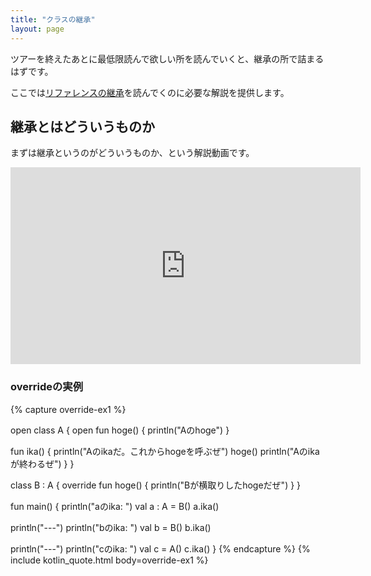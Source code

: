 ```yaml
---
title: "クラスの継承"
layout: page
---
```

ツアーを終えたあとに最低限読んで欲しい所を読んでいくと、継承の所で詰まるはずです。

ここでは[リファレンスの継承](https://karino2.github.io/kotlin-web-site-ja/docs/inheritance.html)を読んでくのに必要な解説を提供します。

## 継承とはどういうものか

まずは継承というのがどういうものか、という解説動画です。

<iframe width="560" height="315" src="https://www.youtube.com/embed/JWYWnsQ9Rko?si=0-3JVVZmmc640nen" title="YouTube video player" frameborder="0" allow="accelerometer; autoplay; clipboard-write; encrypted-media; gyroscope; picture-in-picture; web-share" allowfullscreen></iframe>

### overrideの実例

{% capture override-ex1 %}

open class A {
  open fun hoge() {
    println("Aのhoge")
  }

  fun ika() {
    println("Aのikaだ。これからhogeを呼ぶぜ")
    hoge()
    println("Aのikaが終わるぜ")
  }
}

class B : A {
  override fun hoge() {
    println("Bが横取りしたhogeだぜ")
  }
}

fun main() {
  println("aのika: ")
  val a : A = B()
  a.ika()

  println("---")
  println("bのika: ")
  val b = B()
  b.ika()

  println("---")
  println("cのika: ")
  val c = A()
  c.ika()
}
{% endcapture %}
{% include kotlin_quote.html body=override-ex1 %}

